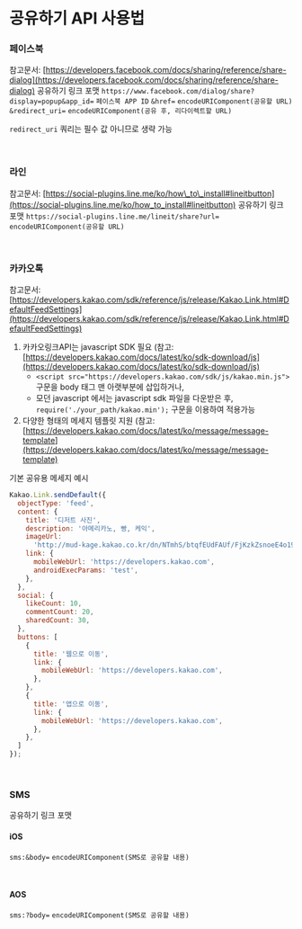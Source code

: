 # 공유하기 API 사용법

### 페이스북

참고문서: [https://developers.facebook.com/docs/sharing/reference/share-dialog](https://developers.facebook.com/docs/sharing/reference/share-dialog)
공유하기 링크 포맷
`https://www.facebook.com/dialog/share?display=popup&app_id=` `````페이스북 APP ID````` `&href=` `````encodeURIComponent(공유할 URL)````` `&redirect_uri=` ````encodeURIComponent(공유 후, 리다이렉트할 URL)````

`redirect_uri` 쿼리는 필수 값 아니므로 생략 가능

<br>

### 라인

참고문서: [https://social-plugins.line.me/ko/how\_to\_install#lineitbutton](https://social-plugins.line.me/ko/how_to_install#lineitbutton)
공유하기 링크 포맷
`https://social-plugins.line.me/lineit/share?url=` `````encodeURIComponent(공유할 URL)`````

<br>

### 카카오톡

참고문서: [https://developers.kakao.com/sdk/reference/js/release/Kakao.Link.html#DefaultFeedSettings](https://developers.kakao.com/sdk/reference/js/release/Kakao.Link.html#DefaultFeedSettings)

1. 카카오링크API는 javascript SDK 필요 (참고: [https://developers.kakao.com/docs/latest/ko/sdk-download/js](https://developers.kakao.com/docs/latest/ko/sdk-download/js)
    * `<script src="https://developers.kakao.com/sdk/js/kakao.min.js">` 구문을 body 태그 맨 아랫부분에 삽입하거나,
    * 모던 javascript 에서는 javascript sdk 파일을 다운받은 후, `require('./your_path/kakao.min');` 구문을 이용하여 적용가능
2. 다양한 형태의 메세지 템플릿 지원 (참고: [https://developers.kakao.com/docs/latest/ko/message/message-template](https://developers.kakao.com/docs/latest/ko/message/message-template)

기본 공유용 메세지 예시

``` javascript
Kakao.Link.sendDefault({
  objectType: 'feed',
  content: {
    title: '디저트 사진',
    description: '아메리카노, 빵, 케익',
    imageUrl:
      'http://mud-kage.kakao.co.kr/dn/NTmhS/btqfEUdFAUf/FjKzkZsnoeE4o19klTOVI1/openlink_640x640s.jpg',
    link: {
      mobileWebUrl: 'https://developers.kakao.com',
      androidExecParams: 'test',
    },
  },
  social: {
    likeCount: 10,
    commentCount: 20,
    sharedCount: 30,
  },
  buttons: [
    {
      title: '웹으로 이동',
      link: {
        mobileWebUrl: 'https://developers.kakao.com',
      },
    },
    {
      title: '앱으로 이동',
      link: {
        mobileWebUrl: 'https://developers.kakao.com',
      },
    },
  ]
});
```

<br>

### SMS

공유하기 링크 포맷

#### iOS

`sms:&body=` `````encodeURIComponent(SMS로 공유할 내용)`````

<br>

#### AOS

`sms:?body=` `````encodeURIComponent(SMS로 공유할 내용)`````